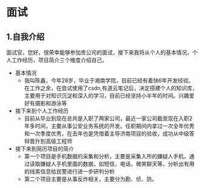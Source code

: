 # 面试

## 1.自我介绍

面试官，您好，很荣幸能够参加贵公司的面试，接下来我将从个人的基本情况，个人工作经历，项目简介三个维度介绍自己。

- 基本情况
  - 我叫陈鑫，今年28岁，毕业于湘南学院，目前已经有着快6年开发经验。在工作之余，在尝试使用了csdn,有道云笔记后，决定搭建个人的知识库，主要用于对知识沉淀和深入的学习，目前已经坚持小半年的时间。兴趣爱好有摄影和游泳等
- 接下来到个人工作经历
  - 目前从毕业到现在总共是入职了两家公司，最近一家公司截至现在入职2年多时间，主要从事公安业务系统的开发。任职期间内拿过一次全年优秀和一次季度优秀，在去年也是凭借着主导济南项目的验收，成功从中级答辩晋升到高级工程师
- 接下来到简历项目的简介
  - 第一个项目是手机数据的采集和分析，主要是采集入所的嫌疑人手机，通过读取嫌疑人手机里面的数据，如短信，电话，微笑聊天等，分析出有用的线索信息给民警进行进一步研判分析
  - 第二个项目主要是从事反炸相关，主要分为勘、侦、防。